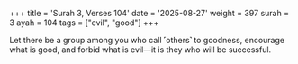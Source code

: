 +++
title = 'Surah 3, Verses 104'
date = '2025-08-27'
weight = 397
surah = 3
ayah = 104
tags = ["evil", "good"]
+++

Let there be a group among you who call ˹others˺ to goodness, encourage what is good, and forbid what is evil—it is they who will be successful.
